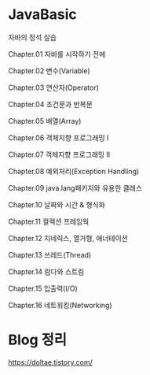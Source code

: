 # JavaBasic
자바의 정석 실습

Chapter.01 자바를 시작하기 전에

Chapter.02 변수(Variable)

Chapter.03 연산자(Operator)

Chapter.04 조건문과 반복문

Chapter.05 배열(Array)

Chapter.06 객체지향 프로그래밍 I

Chapter.07 객체지향 프로그래밍 II

Chapter.08 예외처리(Exception Handling)

Chapter.09 java.lang패키지와 유용한 클래스

Chapter.10 날짜와 시간 & 형식화

Chapter.11 컬렉션 프레임웍

Chapter.12 지네릭스, 열거형, 애너테이션

Chapter.13 쓰레드(Thread)

Chapter.14 람다와 스트림

Chapter.15 입출력(I/O)

Chapter.16 네트워킹(Networking)

# Blog 정리
https://doltae.tistory.com/

